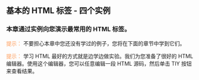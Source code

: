 基本的 HTML 标签 - 四个实例
---
### 本章通过实例向您演示最常用的 HTML 标签。

<span style="color: #ff9955;">提示：</span> 不要担心本章中您还没有学过的例子，您将在下面的章节中学到它们。

<span style="color: #ff9955;">提示：</span> 学习 HTML 最好的方式就是边学边做实验。我们为您准备了很好的 HTML 编辑器。使用这个编辑器，您可以任意编辑一段 HTML 源码，然后单击 TIY 按钮来查看结果。